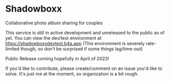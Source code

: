 # Shadowboxx
Collaborative photo album sharing for couples

This service is still in active development and unreleased to the public as of yet. You can view the dev/test environment at https://shadowboxxdevtest.b4a.app
(This environment is severely rate-limited though, so don't be surprised if some things lag/time-out)

Public Release coming hopefully in April of 2023!

If you'd like to contribute, please create/comment on an issue you'd like to solve. It's just me at the moment, so organization is a bit rough.
